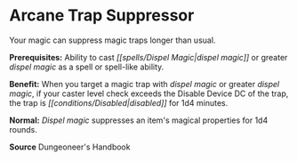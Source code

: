 ﻿---
cssclass: [feats]

---
# Arcane Trap Suppressor

Your magic can suppress magic traps longer than usual.

**Prerequisites:** Ability to cast _[[spells/Dispel Magic|dispel magic]]_ or greater _dispel magic_ as a spell or spell-like ability.

**Benefit:** When you target a magic trap with _dispel magic_ or greater _dispel magic_, if your caster level check exceeds the Disable Device DC of the trap, the trap is _[[conditions/Disabled|disabled]]_ for 1d4 minutes.

**Normal:** _Dispel magic_ suppresses an item's magical properties for 1d4 rounds.

**Source** Dungeoneer's Handbook
